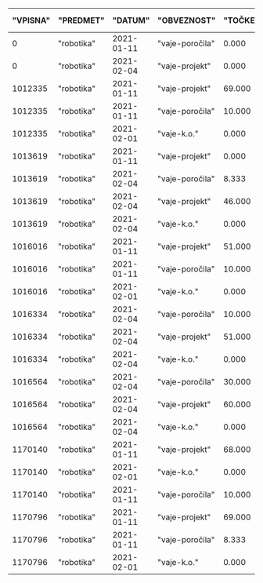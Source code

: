 | "VPISNA" | "PREDMET" | "DATUM" | "OBVEZNOST" | "TOČKE" | "OCENA [%]" |
|---|---|---|---|---|---|
| 0 | "robotika" | 2021-01-11 | "vaje-poročila" | 0.000 | 0.0 |
| 0 | "robotika" | 2021-02-04 | "vaje-projekt" | 0.000 | 0.0 |
| 1012335 | "robotika" | 2021-01-11 | "vaje-projekt" | 69.000 | 99.0 |
| 1012335 | "robotika" | 2021-01-11 | "vaje-poročila" | 10.000 | 100.0 |
| 1012335 | "robotika" | 2021-02-01 | "vaje-k.o." | 0.000 | 99.0 |
| 1013619 | "robotika" | 2021-01-11 | "vaje-projekt" | 0.000 | 0.0 |
| 1013619 | "robotika" | 2021-02-04 | "vaje-poročila" | 8.333 | 83.0 |
| 1013619 | "robotika" | 2021-02-04 | "vaje-projekt" | 46.000 | 66.0 |
| 1013619 | "robotika" | 2021-02-04 | "vaje-k.o." | 0.000 | 71.0 |
| 1016016 | "robotika" | 2021-01-11 | "vaje-projekt" | 51.000 | 73.0 |
| 1016016 | "robotika" | 2021-01-11 | "vaje-poročila" | 10.000 | 100.0 |
| 1016016 | "robotika" | 2021-02-01 | "vaje-k.o." | 0.000 | 81.0 |
| 1016334 | "robotika" | 2021-02-04 | "vaje-poročila" | 10.000 | 100.0 |
| 1016334 | "robotika" | 2021-02-04 | "vaje-projekt" | 51.000 | 73.0 |
| 1016334 | "robotika" | 2021-02-04 | "vaje-k.o." | 0.000 | 81.0 |
| 1016564 | "robotika" | 2021-02-04 | "vaje-poročila" | 30.000 | 100.0 |
| 1016564 | "robotika" | 2021-02-04 | "vaje-projekt" | 60.000 | 86.0 |
| 1016564 | "robotika" | 2021-02-04 | "vaje-k.o." | 0.000 | 90.0 |
| 1170140 | "robotika" | 2021-01-11 | "vaje-projekt" | 68.000 | 97.0 |
| 1170140 | "robotika" | 2021-02-01 | "vaje-k.o." | 0.000 | 98.0 |
| 1170140 | "robotika" | 2021-01-11 | "vaje-poročila" | 10.000 | 100.0 |
| 1170796 | "robotika" | 2021-01-11 | "vaje-projekt" | 69.000 | 99.0 |
| 1170796 | "robotika" | 2021-01-11 | "vaje-poročila" | 8.333 | 83.0 |
| 1170796 | "robotika" | 2021-02-01 | "vaje-k.o." | 0.000 | 94.0 |
